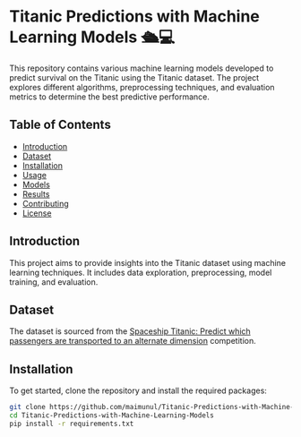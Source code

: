 # Titanic Predictions with Machine Learning Models 🛳️💻

This repository contains various machine learning models developed to predict survival on the Titanic using the Titanic dataset. The project explores different algorithms, preprocessing techniques, and evaluation metrics to determine the best predictive performance.

## Table of Contents
- [Introduction](#introduction)
- [Dataset](#dataset)
- [Installation](#installation)
- [Usage](#usage)
- [Models](#models)
- [Results](#results)
- [Contributing](#contributing)
- [License](#license)

## Introduction
This project aims to provide insights into the Titanic dataset using machine learning techniques. It includes data exploration, preprocessing, model training, and evaluation.

## Dataset
The dataset is sourced from the [Spaceship Titanic: Predict which passengers are transported to an alternate dimension](https://www.kaggle.com/competitions/spaceship-titanic) competition.

## Installation
To get started, clone the repository and install the required packages:

```bash
git clone https://github.com/maimunul/Titanic-Predictions-with-Machine-Learning-Models.git
cd Titanic-Predictions-with-Machine-Learning-Models
pip install -r requirements.txt
